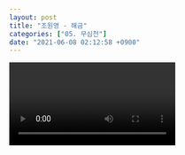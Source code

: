 ```yaml
---
layout: post
title: "조원영 - 해금"
categories: ["05. 무심천"]
date: "2021-06-08 02:12:58 +0900"
---
```

<video class="post-video" controls>

    <source src='{{ "assets/videos/05. 무심천/08.mp4" | relative_url }}'
            type="video/mp4">

    Sorry, your browser doesn't support embedded videos.
</video>
